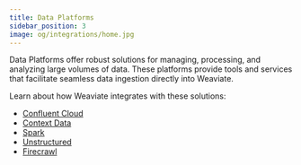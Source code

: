 ```yaml
---
title: Data Platforms
sidebar_position: 3
image: og/integrations/home.jpg
---
```


Data Platforms offer robust solutions for managing, processing, and analyzing large volumes of data. These platforms provide tools and services that facilitate seamless data ingestion directly into Weaviate. 

Learn about how Weaviate integrates with these solutions:
* [Confluent Cloud](/developers/integrations/data-platforms/confluent-cloud)
* [Context Data](/developers/integrations/data-platforms/context-data/)
* [Spark](/developers/integrations/data-platforms/spark)
* [Unstructured](/developers/integrations/data-platforms/unstructured)
* [Firecrawl](/developers/integrations/data-platforms/firecrawl/)